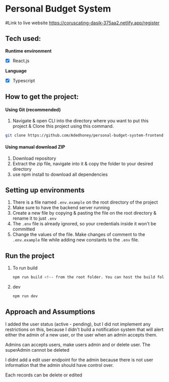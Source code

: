 # Personal Budget System

#Link to live website https://coruscating-dasik-375aa2.netlify.app/register

## Tech used:

**Runtime environment**

-   [x] React.js

**Language**

-   [x] Typescript

## How to get the project:

#### Using Git (recommended)

1. Navigate & open CLI into the directory where you want to put this project & Clone this project using this command.

```bash
git clone https://github.com/Adedhoney/personal-budget-system-frontend
```

#### Using manual download ZIP

1. Download repository
2. Extract the zip file, navigate into it & copy the folder to your desired directory
3. use npm install to download all dependencies

## Setting up environments

1. There is a file named `.env.example` on the root directory of the project
2. Make sure to have the backend server running
3. Create a new file by copying & pasting the file on the root directory & rename it to just `.env`
4. The `.env` file is already ignored, so your credentials inside it won't be committed
5. Change the values of the file. Make changes of comment to the `.env.example` file while adding new constants to the `.env` file.

## Run the project

1. To run build

    ```bash
    npm run build <!-- from the root folder. You can host the build folder  -->
    ```

2. dev

    ```bash
    npm run dev
    ```

## Approach and Assumptions

I added the user status (active - pending), but I did not implement any restrictions on this, because I didn't build a notification system that will alert either the admin of a new user, or the user when an admin accepts them.

Admins can accepts users, make users admin and or delete user. The superAdmin cannot be deleted

I didnt add a edit user endpoint for the admin because there is not user information that the admin should have control over.

Each records can be delete or edited
